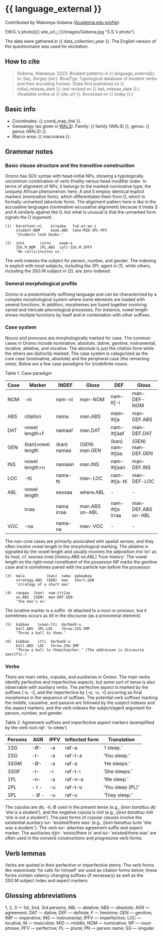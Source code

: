 # {{ language_external }}
Contributed by Wakweya Gobena ([Academia.edu profile](https://uni-potsdam.academia.edu/WakweyaGobena)).

![W.G.'s photo]({{ site_url_j }}/images/Gobena.jpg "S.S.'s photo")

The data were gathered in {{ data_collection_year }}. The English version of the questionnaire was used for elicitation.

## How to cite
> Gobena, Wakweya. 2023. Bivalent patterns in {{ language_external}}. 
> In: Say, Sergey (ed.). BivalTyp: Typological database of bivalent verbs and their encoding frames. 
> (Data first published on {{ initial_release_date }}; last revised on {{ last_release_date }}.) 
> (Available online at {{ site_url }}, Accessed on {{ today }}.)

## Basic info
- Coordinates: {{ coord_map_link }}.
- Genealogy (as given in [WALS](https://wals.info/)). Family: {{ family (WALS) }}, genus: {{ genus (WALS) }}.
- Macro-area: {{ macroarea }}.

## Grammar notes

### Basic clause structure and the transitive construction

Oromo has SOV syntax with head-initial NPs, showing a typologically uncommon combination of verb-finality versus head-modifier order. In terms of alignment of NPs, it belongs to the marked-nominative type, the uniquely African phenomenon: here, A and S employ identical explicit markers (nominative form), which differentiates them from O, which is formally unmarked (absolute form). The alignment pattern here is like in the accusative languages (nominative-accusative alignment) because it treats S and A similarly against the O, but what is unusual is that the unmarked form signals the O argument.

```
(1)  barattoot-ni	 kitaaba   fuɗ-at-an-i
     student-NOM	 book.ABS  take-MID-3PL-PFV
     ‘Students took books.’

(2)  inni       (u)nu    waam-a
     3SG.M.NOM  1PL.ABS  call-3SG.M.IPFV
     ‘He calls/invites us.’

```
The verb indexes the subject for person, number, and gender. The indexing is explicit with most subjects, including the 3PL agent in (1), while others, including the 3SG.M subject in (2), are zero-indexed.

### General morphological profile
Oromo is a predominantly suffixing language and can be characterized by a complex morphological system where some elements are loaded with several functions. In addition, morphemes are fused together involving varied and intricate phonological processes. For instance, vowel length shows multiple functions by itself and in combination with other suffixes.

### Case system
Nouns and pronouns are morphologically marked for case. The common cases in Oromo include nominative, absolute, dative, genitive, instrumental, locative, ablative, and vocative. The absolute is just the citation form while the others are distinctly marked. The case system is categorized as the core case (nominative, absolute) and the peripheral case (the remaining ones). Below are a few case paradigms for (in)definite nouns.

Table 1. Case paradigm

<div class="before-table"></div>

|     Case    |     Marker               |     INDEF          |     Gloss              |     DEF                 |     Gloss                   |
|-------------|--------------------------|--------------------|------------------------|-------------------------|-----------------------------|
|     NOM     |     -ni                  |     nam-ni         |     man-NOM            |     nam-ttʃ-i           |     man-DEF-NOM             |
|     ABS     |     citation             |     nama           |     man.ABS            |     mam-ittʃa           |     man-DEF.ABS             |
|     DAT     |     vowel length+f       |     namaaf         |     man.DAT            |     nam-ittʃaaf         |     man-DEF.DAT             |
|     GEN     |     (kan)vowel length    |     (kan) namaa    |     (GEN)   man.GEN    |     (kan) nam-ittʃaa    |     (GEN) man-DEF.GEN       |
|     INS     |     vowel length+n       |     namaan         |     man.INS            |     nam-ittʃaan         |     man-DEF.INS             |
|     LOC     |     -tti                 |     nama-tti       |     man-LOC            |     nam-ittʃa-tti       |     man-DEF-LOC             |
|     ABL     |     vowel length         |     eessaa         |     where.ABL          |     -                   |     -                       |
|             |     irraa                |     nama irraa     |     man.ABS on-ABL     |     nam-ittʃa irraa     |     man-DEF.ABS   on-ABL    |
|     VOC     |     -na                  |     nama-na        |     man-VOC            |     -                   |     -                       |

The non-core cases are primarily associated with spatial senses, and they often involve vowel length in the morphological marking. The ablative is signalled by the vowel length and usually involves the adposition *irra* ‘on’ as its host, cf. *seenaa irraa* [history.ABS on.ABL] ‘from history’. The vowel length on the right-most constituent of the possessor NP marks the genitive case and is sometimes paired with the particle kan before the possessor.

```
(3)  mala          (kan)  nama  gabaabaa
     strategy.ABS  (GEN)  man   short.GEN
     ‘strategy of a short man’

(4)  sangaa  (kan)  nam-ittʃaa
     ox.ABS  (GEN)  man-DEF.GEN
     ‘the man’s ox’

```
The locative marker is a suffix *-tti* attached to a noun or pronoun, but it sometimes occurs as *itti* in the discourse (as a pronominal element). 

```
(5)  kubbaa    isaan-tti  darbaɗɗ-u
     ball.ABS  3PL-LOC    throw.2SG-IMP
     ‘Throw a ball to them.’

(6)  kubbaa    itti  darbaɗɗ-u
     ball.ABS  LOC   throw.2SG-IMP
     ‘Throw a ball to them/him/her.’ (The addressee is discourse specific.)  

```

### Verbs
There are main verbs, copulas, and auxiliaries in Oromo. The main verbs identify perfective and imperfective aspects, but some sort of tense is also observable with auxiliary verbs. The perfective aspect is marked by the suffixes [-*e*, -*i*], and the imperfective by [-*a*, -*u*, -*i*] occurring as final morphemes in the sequence of suffixes. The potential verb suffixes marking the middle, causative, and passive are followed by the subject indexes and the aspect markers, and the verb indexes the subject/agent argument for person, number, and gender. 

Table 2ː Agreement suffixes and imperfective aspect markers (exemplified by the verb root *raf-* 'to sleep')

<div class="before-table"></div>

|     Persons    |     AGR      |     IPFV    |     Inflected form    |     Translation         |
|----------------|--------------|-------------|-----------------------|-------------------------|
|     1SG        |     -Ø-      |     -a      |     raf-a             |     ‘I sleep.’          |
|     2SG        |     -t-      |     -a      |     raf-t-a           |     ‘You sleep.’        |
|     3SGM       |     -Ø-      |     -a      |     raf-a             |     ‘He sleeps.’        |
|     3SGF       |     -t-      |     -i      |     raf-t-i           |     ‘She sleeps.’       |
|     1PL        |     -n-      |     -a      |     raf-n-a           |     ‘We sleep.’         |
|     2PL        |     - t -    |     -u      |     raf-t-u           |     ‘You sleep (PL)’    |
|     3PL        |     - Ø -    |     -u      |     raf-u             |     ‘They sleep.’       |

The copulas are *ɗa*, -*ti*, Ø used in the present tense (e.g., *iʃeen barattuu ɗa* ‘she is a student’), and the negative copula is *miti* (e.g., *iʃeen barattuu miti* ‘she is not a student’). The past forms of copular clauses involve the existential auxiliary tur- ‘existed/there was’ (e.g., *iʃeen barattuu turte* ‘she was a student.’). The verb *tur*- attaches agreement suffix and aspect marker. The auxiliaries *dʒir*- ‘exists/there is’ and *tur*- ‘existed/there was’ are often used in the converb constructions and progressive verb forms. 

## Verb lemmas
Verbs are quoted in their perfective or imperfective stems. The verb forms like *waammata* ‘he calls for himself’ are used as citation forms below; these forms contain valency changing suffixes (if necessary) as well as the 3SG.M subject index and aspect markers.

## Glossing abbreviations
1, 2, 3 — 1st, 2nd, 3rd persons; ABL — ablative; ABS — absolute; AGR — agreement; DAT — dative; DEF — definite; F — feminine; GEN — genitive; IMP — imperative; INS — instrumental; IPFV — imperfective; LOC — locative; M — masculine; MID — middle; NOM — nominative; NP — noun phrase; PFV — perfective; PL — plural; PN — person name; SG — singular.

